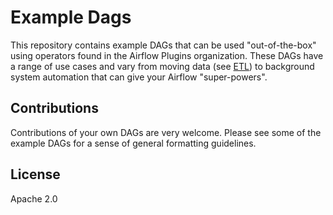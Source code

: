 # Example Dags

This repository contains example DAGs that can be used "out-of-the-box" using
operators found in the Airflow Plugins organization. These DAGs have a range
of use cases and vary from moving data (see [ETL](https://github.com/airflow-plugins/example_dags/tree/master/etl))
to background system automation that can give your Airflow "super-powers".

## Contributions
Contributions of your own DAGs are very welcome. Please see some of the example
DAGs for a sense of general formatting guidelines.

## License
Apache 2.0
